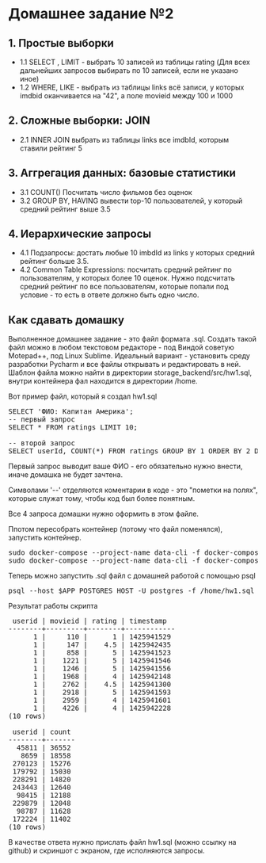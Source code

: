 # Домашнее задание №2

## 1. Простые выборки

- 1.1 SELECT , LIMIT - выбрать 10 записей из таблицы rating (Для всех дальнейших запросов выбирать по 10 записей, если не указано иное)
- 1.2 WHERE, LIKE - выбрать из таблицы links всё записи, у которых imdbid оканчивается на "42", а поле movieid между 100 и 1000

## 2. Сложные выборки: JOIN

- 2.1 INNER JOIN выбрать из таблицы links все imdbId, которым ставили рейтинг 5

## 3. Аггрегация данных: базовые статистики

- 3.1 COUNT() Посчитать число фильмов без оценок
- 3.2 GROUP BY, HAVING вывести top-10 пользователей, у который средний рейтинг выше 3.5

## 4. Иерархические запросы

- 4.1 Подзапросы: достать любые 10 imbdId из links у которых средний рейтинг больше 3.5.
- 4.2 Common Table Expressions: посчитать средний рейтинг по пользователям, у которых более 10 оценок.  Нужно подсчитать средний рейтинг по все пользователям, которые попали под условие - то есть в ответе должно быть одно число.

## Как сдавать домашку

Выполненное домашнее задание - это файл формата .sql. Создать такой файл можно в любом текстовом редакторе - под Виндой советую Motepad++, под Linux Sublime.
Идеальный вариант - установить среду разработки Pycharm и все файлы открывать и редактировать в ней.
Шаблон файла можно найти в директории storage_backend/src/hw1.sql, внутри контейнера фал находится в директории /home.

Вот пример файл, который я создал hw1.sql
<pre>
SELECT 'ФИО: Капитан Америка';
-- первый запрос
SELECT * FROM ratings LIMIT 10;

-- второй запрос
SELECT userId, COUNT(*) FROM ratings GROUP BY 1 ORDER BY 2 DESC LIMIT 10;
</pre>

Первый запрос выводит ваше ФИО - его обязательно нужно внести, иначе домашка не будет зачтена.

Символами '--' отделяются коментарии в коде - это "пометки на полях", которые служат тому, чтобы код был более понятным.

Все 4 запроса домашки нужно оформить в этом файле.

Ппотом пересобрать контейнер (потому что файл поменялся), запустить контейнер.
<pre>
sudo docker-compose --project-name data-cli -f docker-compose.yml up --build -d
sudo docker-compose --project-name data-cli -f docker-compose.yml run --rm data-client
</pre>

Теперь можно запустить .sql файл с домашней работой с помощью psql
<pre>
psql --host $APP_POSTGRES_HOST -U postgres -f /home/hw1.sql
</pre>

Результат работы скрипта
<pre>
 userid | movieid | rating | timestamp
--------+---------+--------+------------
      1 |     110 |      1 | 1425941529
      1 |     147 |    4.5 | 1425942435
      1 |     858 |      5 | 1425941523
      1 |    1221 |      5 | 1425941546
      1 |    1246 |      5 | 1425941556
      1 |    1968 |      4 | 1425942148
      1 |    2762 |    4.5 | 1425941300
      1 |    2918 |      5 | 1425941593
      1 |    2959 |      4 | 1425941601
      1 |    4226 |      4 | 1425942228
(10 rows)

 userid | count
--------+-------
  45811 | 36552
   8659 | 18558
 270123 | 15276
 179792 | 15030
 228291 | 14820
 243443 | 12640
  98415 | 12188
 229879 | 12048
  98787 | 11628
 172224 | 11402
(10 rows)
</pre>

В качестве ответа нужно прислать файл hw1.sql (можно ссылку на github) и скриншот с экраном, где исполняются запросы.